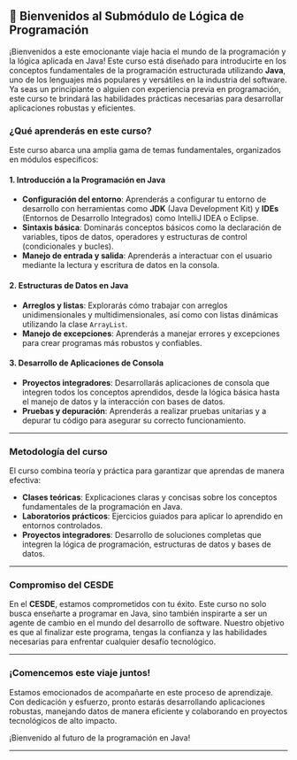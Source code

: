 ## 🚀 **Bienvenidos al Submódulo de Lógica de Programación**

¡Bienvenidos a este emocionante viaje hacia el mundo de la programación y la lógica aplicada en Java! Este curso está diseñado para introducirte en los conceptos fundamentales de la programación estructurada utilizando **Java**, uno de los lenguajes más populares y versátiles en la industria del software. Ya seas un principiante o alguien con experiencia previa en programación, este curso te brindará las habilidades prácticas necesarias para desarrollar aplicaciones robustas y eficientes.

### **¿Qué aprenderás en este curso?**
Este curso abarca una amplia gama de temas fundamentales, organizados en módulos específicos:

#### **1. Introducción a la Programación en Java**
- **Configuración del entorno**: Aprenderás a configurar tu entorno de desarrollo con herramientas como **JDK** (Java Development Kit) y **IDEs** (Entornos de Desarrollo Integrados) como IntelliJ IDEA o Eclipse.
- **Sintaxis básica**: Dominarás conceptos básicos como la declaración de variables, tipos de datos, operadores y estructuras de control (condicionales y bucles).
- **Manejo de entrada y salida**: Aprenderás a interactuar con el usuario mediante la lectura y escritura de datos en la consola.

#### **2. Estructuras de Datos en Java**
- **Arreglos y listas**: Explorarás cómo trabajar con arreglos unidimensionales y multidimensionales, así como con listas dinámicas utilizando la clase `ArrayList`.
- **Manejo de excepciones**: Aprenderás a manejar errores y excepciones para crear programas más robustos y confiables.

#### **3. Desarrollo de Aplicaciones de Consola**
- **Proyectos integradores**: Desarrollarás aplicaciones de consola que integren todos los conceptos aprendidos, desde la lógica básica hasta el manejo de datos y la interacción con bases de datos.
- **Pruebas y depuración**: Aprenderás a realizar pruebas unitarias y a depurar tu código para asegurar su correcto funcionamiento.

---

### **Metodología del curso**
El curso combina teoría y práctica para garantizar que aprendas de manera efectiva:

- **Clases teóricas**: Explicaciones claras y concisas sobre los conceptos fundamentales de la programación en Java.
- **Laboratorios prácticos**: Ejercicios guiados para aplicar lo aprendido en entornos controlados.
- **Proyectos integradores**: Desarrollo de soluciones completas que integren la lógica de programación, estructuras de datos y bases de datos.

---

### **Compromiso del CESDE**
En el **CESDE**, estamos comprometidos con tu éxito. Este curso no solo busca enseñarte a programar en Java, sino también inspirarte a ser un agente de cambio en el mundo del desarrollo de software. Nuestro objetivo es que al finalizar este programa, tengas la confianza y las habilidades necesarias para enfrentar cualquier desafío tecnológico.

---

### **¡Comencemos este viaje juntos!**
Estamos emocionados de acompañarte en este proceso de aprendizaje. Con dedicación y esfuerzo, pronto estarás desarrollando aplicaciones robustas, manejando datos de manera eficiente y colaborando en proyectos tecnológicos de alto impacto.

¡Bienvenido al futuro de la programación en Java!

---